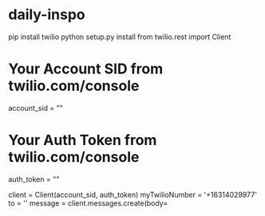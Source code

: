 # daily-inspo
pip install twilio
python setup.py install
from twilio.rest import Client

# Your Account SID from twilio.com/console
account_sid = ""
# Your Auth Token from twilio.com/console
auth_token  = ""

client = Client(account_sid, auth_token)
myTwilioNumber = '+16314029977'
to = ''
message = client.messages.create(body=
